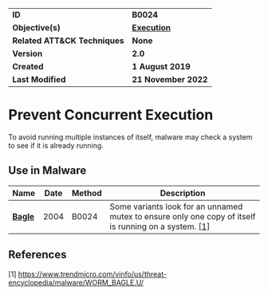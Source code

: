 <table>
<tr>
<td><b>ID</b></td>
<td><b>B0024</b></td>
</tr>
<tr>
<td><b>Objective(s)</b></td>
<td><b><a href="../execution">Execution</a></b></td>
</tr>
<tr>
<td><b>Related ATT&CK Techniques</b></td>
<td><b>None</b></td>
</tr>
<tr>
<td><b>Version</b></td>
<td><b>2.0</b></td>
</tr>
<tr>
<td><b>Created</b></td>
<td><b>1 August 2019</b></td>
</tr>
<tr>
<td><b>Last Modified</b></td>
<td><b>21 November 2022</b></td>
</tr>
</table>


# Prevent Concurrent Execution

To avoid running multiple instances of itself, malware may check a system to see if it is already running.

## Use in Malware

|Name|Date|Method|Description|
|---|---|---|---|
|[**Bagle**](../xample-malware/bagle.md)|2004|B0024|Some variants look for an unnamed mutex to ensure only one copy of itself is running on a system. [[1]](#1) |

## References

<a name="1">[1]</a> https://www.trendmicro.com/vinfo/us/threat-encyclopedia/malware/WORM_BAGLE.U/

